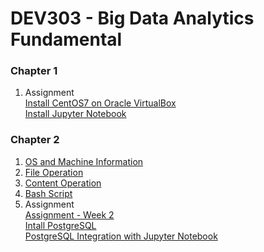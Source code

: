 # DEV303 - Big Data Analytics Fundamental

### Chapter 1 
1. Assignment <br>
[Install CentOS7 on Oracle VirtualBox](https://github.com/project303/DEV303/blob/main/Install%20CentOS7.md) <br>
[Install Jupyter Notebook](https://github.com/project303/DEV303/blob/main/Install%20Jupyter%20Notebook.md)

### Chapter 2
1. [OS and Machine Information](https://github.com/project303/DEV303/blob/main/OS%20and%20Machine%20Information.ipynb)
2. [File Operation](https://github.com/project303/DEV303/blob/main/File%20Operation.ipynb)
3. [Content Operation](https://github.com/project303/DEV303/blob/main/Content%20Operation.ipynb)
4. [Bash Script](https://github.com/project303/DEV303/blob/main/Bash%20Script.ipynb)
5. Assignment <br>
[Assignment - Week 2](https://github.com/project303/DEV303/blob/main/Assignment%20-%20Week02.ipynb) <br>
[Intall PostgreSQL](https://github.com/project303/DEV303/blob/main/Install%20PostgreSQL.md)<br>
[PostgreSQL Integration with Jupyter Notebook](https://github.com/project303/DEV303/blob/main/PostgreSQL%20Integration%20with%20Jupyter%20Notebook.md)
